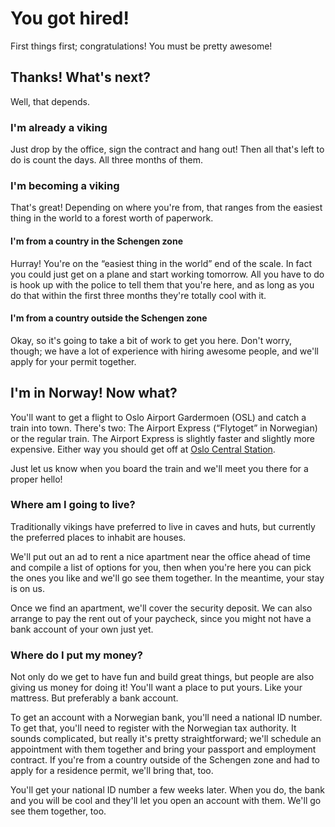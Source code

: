 # You got hired!

First things first; congratulations! You must be pretty awesome!

## Thanks! What's next?

Well, that depends.

### I'm already a viking

Just drop by the office, sign the contract and hang out! Then all that's left to
do is count the days. All three months of them.

### I'm becoming a viking

That's great! Depending on where you're from, that ranges from the easiest thing
in the world to a forest worth of paperwork.

#### I'm from a country in the Schengen zone

Hurray! You're on the “easiest thing in the world” end of the scale. In fact you
could just get on a plane and start working tomorrow. All you have to do is hook
up with the police to tell them that you're here, and as long as you do that
within the first three months they're totally cool with it.

#### I'm from a country outside the Schengen zone

Okay, so it's going to take a bit of work to get you here. Don't worry, though;
we have a lot of experience with hiring awesome people, and we'll apply for your
permit together.

## I'm in Norway! Now what?

You'll want to get a flight to Oslo Airport Gardermoen (OSL) and catch a train
into town. There's two: The Airport Express (“Flytoget” in Norwegian) or the
regular train. The Airport Express is slightly faster and slightly more
expensive. Either way you should get off at [Oslo Central Station].

[Oslo Central Station]: https://www.google.no/maps/place/Oslo+Sentralstasjon/@59.911032,10.752408,17z

Just let us know when you board the train and we'll meet you there for a proper
hello!

### Where am I going to live?

Traditionally vikings have preferred to live in caves and huts, but currently
the preferred places to inhabit are houses.

We'll put out an ad to rent a nice apartment near the office ahead of time and
compile a list of options for you, then when you're here you can pick the ones
you like and we'll go see them together. In the meantime, your stay is on us.

Once we find an apartment, we'll cover the security deposit. We can also arrange
to pay the rent out of your paycheck, since you might not have a bank account of
your own just yet.

### Where do I put my money?

Not only do we get to have fun and build great things, but people are also
giving us money for doing it! You'll want a place to put yours. Like your
mattress. But preferably a bank account.

To get an account with a Norwegian bank, you'll need a national ID number. To
get that, you'll need to register with the Norwegian tax authority. It sounds
complicated, but really it's pretty straightforward; we'll schedule an
appointment with them together and bring your passport and employment contract.
If you're from a country outside of the Schengen zone and had to apply for a
residence permit, we'll bring that, too.

You'll get your national ID number a few weeks later. When you do, the bank and
you will be cool and they'll let you open an account with them. We'll go see
them together, too.
